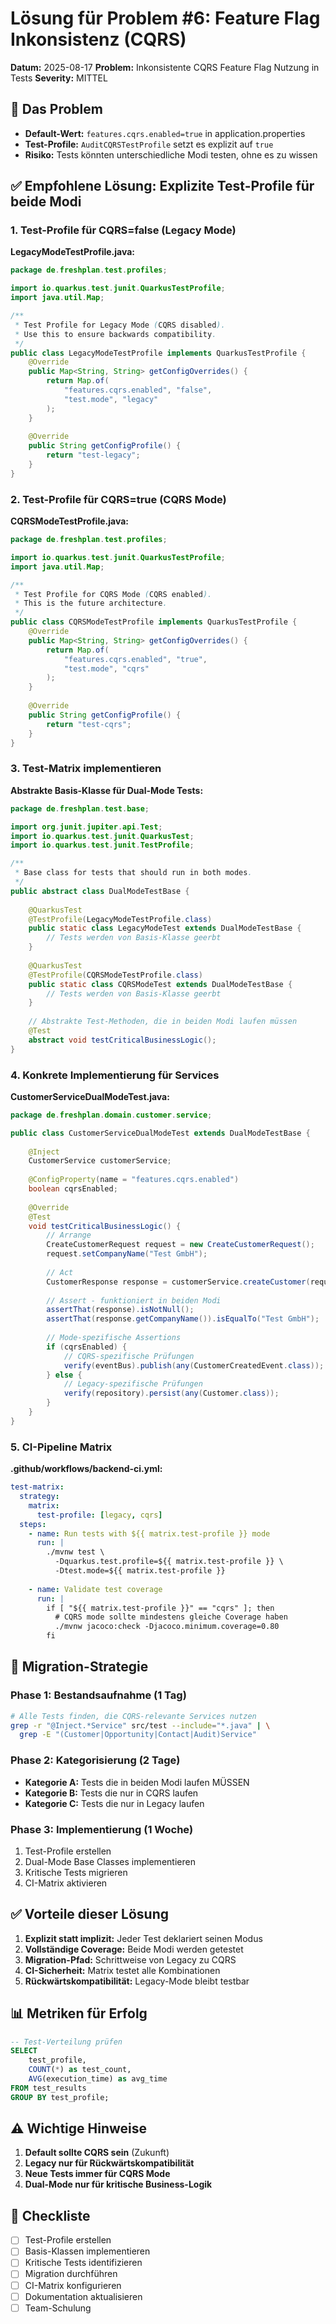 # Lösung für Problem #6: Feature Flag Inkonsistenz (CQRS)

**Datum:** 2025-08-17
**Problem:** Inkonsistente CQRS Feature Flag Nutzung in Tests
**Severity:** MITTEL

## 🎯 Das Problem

- **Default-Wert:** `features.cqrs.enabled=true` in application.properties
- **Test-Profile:** `AuditCQRSTestProfile` setzt es explizit auf `true`
- **Risiko:** Tests könnten unterschiedliche Modi testen, ohne es zu wissen

## ✅ Empfohlene Lösung: Explizite Test-Profile für beide Modi

### 1. Test-Profile für CQRS=false (Legacy Mode)

**LegacyModeTestProfile.java:**
```java
package de.freshplan.test.profiles;

import io.quarkus.test.junit.QuarkusTestProfile;
import java.util.Map;

/**
 * Test Profile for Legacy Mode (CQRS disabled).
 * Use this to ensure backwards compatibility.
 */
public class LegacyModeTestProfile implements QuarkusTestProfile {
    @Override
    public Map<String, String> getConfigOverrides() {
        return Map.of(
            "features.cqrs.enabled", "false",
            "test.mode", "legacy"
        );
    }
    
    @Override
    public String getConfigProfile() {
        return "test-legacy";
    }
}
```

### 2. Test-Profile für CQRS=true (CQRS Mode)

**CQRSModeTestProfile.java:**
```java
package de.freshplan.test.profiles;

import io.quarkus.test.junit.QuarkusTestProfile;
import java.util.Map;

/**
 * Test Profile for CQRS Mode (CQRS enabled).
 * This is the future architecture.
 */
public class CQRSModeTestProfile implements QuarkusTestProfile {
    @Override
    public Map<String, String> getConfigOverrides() {
        return Map.of(
            "features.cqrs.enabled", "true",
            "test.mode", "cqrs"
        );
    }
    
    @Override
    public String getConfigProfile() {
        return "test-cqrs";
    }
}
```

### 3. Test-Matrix implementieren

**Abstrakte Basis-Klasse für Dual-Mode Tests:**
```java
package de.freshplan.test.base;

import org.junit.jupiter.api.Test;
import io.quarkus.test.junit.QuarkusTest;
import io.quarkus.test.junit.TestProfile;

/**
 * Base class for tests that should run in both modes.
 */
public abstract class DualModeTestBase {
    
    @QuarkusTest
    @TestProfile(LegacyModeTestProfile.class)
    public static class LegacyModeTest extends DualModeTestBase {
        // Tests werden von Basis-Klasse geerbt
    }
    
    @QuarkusTest
    @TestProfile(CQRSModeTestProfile.class)
    public static class CQRSModeTest extends DualModeTestBase {
        // Tests werden von Basis-Klasse geerbt
    }
    
    // Abstrakte Test-Methoden, die in beiden Modi laufen müssen
    @Test
    abstract void testCriticalBusinessLogic();
}
```

### 4. Konkrete Implementierung für Services

**CustomerServiceDualModeTest.java:**
```java
package de.freshplan.domain.customer.service;

public class CustomerServiceDualModeTest extends DualModeTestBase {
    
    @Inject
    CustomerService customerService;
    
    @ConfigProperty(name = "features.cqrs.enabled")
    boolean cqrsEnabled;
    
    @Override
    @Test
    void testCriticalBusinessLogic() {
        // Arrange
        CreateCustomerRequest request = new CreateCustomerRequest();
        request.setCompanyName("Test GmbH");
        
        // Act
        CustomerResponse response = customerService.createCustomer(request);
        
        // Assert - funktioniert in beiden Modi
        assertThat(response).isNotNull();
        assertThat(response.getCompanyName()).isEqualTo("Test GmbH");
        
        // Mode-spezifische Assertions
        if (cqrsEnabled) {
            // CQRS-spezifische Prüfungen
            verify(eventBus).publish(any(CustomerCreatedEvent.class));
        } else {
            // Legacy-spezifische Prüfungen
            verify(repository).persist(any(Customer.class));
        }
    }
}
```

### 5. CI-Pipeline Matrix

**.github/workflows/backend-ci.yml:**
```yaml
test-matrix:
  strategy:
    matrix:
      test-profile: [legacy, cqrs]
  steps:
    - name: Run tests with ${{ matrix.test-profile }} mode
      run: |
        ./mvnw test \
          -Dquarkus.test.profile=${{ matrix.test-profile }} \
          -Dtest.mode=${{ matrix.test-profile }}
    
    - name: Validate test coverage
      run: |
        if [ "${{ matrix.test-profile }}" == "cqrs" ]; then
          # CQRS mode sollte mindestens gleiche Coverage haben
          ./mvnw jacoco:check -Djacoco.minimum.coverage=0.80
        fi
```

## 🎯 Migration-Strategie

### Phase 1: Bestandsaufnahme (1 Tag)
```bash
# Alle Tests finden, die CQRS-relevante Services nutzen
grep -r "@Inject.*Service" src/test --include="*.java" | \
  grep -E "(Customer|Opportunity|Contact|Audit)Service"
```

### Phase 2: Kategorisierung (2 Tage)
- **Kategorie A:** Tests die in beiden Modi laufen MÜSSEN
- **Kategorie B:** Tests die nur in CQRS laufen
- **Kategorie C:** Tests die nur in Legacy laufen

### Phase 3: Implementierung (1 Woche)
1. Test-Profile erstellen
2. Dual-Mode Base Classes implementieren
3. Kritische Tests migrieren
4. CI-Matrix aktivieren

## ✅ Vorteile dieser Lösung

1. **Explizit statt implizit:** Jeder Test deklariert seinen Modus
2. **Vollständige Coverage:** Beide Modi werden getestet
3. **Migration-Pfad:** Schrittweise von Legacy zu CQRS
4. **CI-Sicherheit:** Matrix testet alle Kombinationen
5. **Rückwärtskompatibilität:** Legacy-Mode bleibt testbar

## 📊 Metriken für Erfolg

```sql
-- Test-Verteilung prüfen
SELECT 
    test_profile,
    COUNT(*) as test_count,
    AVG(execution_time) as avg_time
FROM test_results
GROUP BY test_profile;
```

## ⚠️ Wichtige Hinweise

1. **Default sollte CQRS sein** (Zukunft)
2. **Legacy nur für Rückwärtskompatibilität**
3. **Neue Tests immer für CQRS Mode**
4. **Dual-Mode nur für kritische Business-Logik**

## 📝 Checkliste

- [ ] Test-Profile erstellen
- [ ] Basis-Klassen implementieren
- [ ] Kritische Tests identifizieren
- [ ] Migration durchführen
- [ ] CI-Matrix konfigurieren
- [ ] Dokumentation aktualisieren
- [ ] Team-Schulung